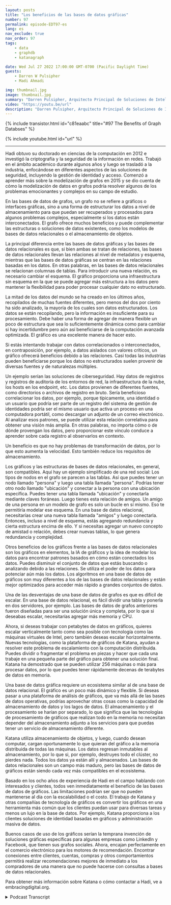 ```yaml
---
layout: posts
title: "Los beneficios de las bases de datos gráficas"
number: 97
permalink: episode-EDT97-es
lang: es
nav_exclude: true
nav_order: 97
tags:
    - data
    - graphdb
    - katanagraph

date: Wed Jul 27 2022 17:00:00 GMT-0700 (Pacific Daylight Time)
guests:
    - Darren W Pulsipher
    - Madi Ahmadi

img: thumbnail.jpg
image: thumbnail.jpg
summary: "Darren Pulsipher, Arquitecto Principal de Soluciones de Intel, el Dr. Hadi Ahmadi, Director de Arquitectura de Soluciones de Katana Graph, discuten los beneficios de las bases de datos de gráficos."
video: "https://youtu.be/url"
description: "Darren Pulsipher, Arquitecto Principal de Soluciones de Intel, el Dr. Hadi Ahmadi, Director de Arquitectura de Soluciones de Katana Graph, discuten los beneficios de las bases de datos de gráficos."
---
```


<div>
{% include transistor.html id="c81eaabc" title="#97 The Benefits of Graph Databses" %}

{% include youtube.html id="url" %}
</div>

---

Hadi obtuvo su doctorado en ciencias de la computación en 2012 e investigó la criptografía y la seguridad de la información en redes. Trabajó en el ámbito académico durante algunos años y luego se trasladó a la industria, enfocándose en diferentes aspectos de las soluciones de seguridad, incluyendo la gestión de identidad y acceso. Comenzó a aprender más sobre la modelización de grafos en 2015 y se dio cuenta de cómo la modelización de datos en grafos podría resolver algunos de los problemas emocionantes y complejos en su campo de estudio.

En las bases de datos de grafos, un grafo no se refiere a gráficos o interfaces gráficas, sino a una forma de estructurar los datos a nivel de almacenamiento para que puedan ser recuperados y procesados para algunos problemas complejos, especialmente si los datos están interconectados. El grafo ofrece muchos beneficios y puede complementar las estructuras o soluciones de datos existentes, como los modelos de bases de datos relacionales o el almacenamiento de objetos.

La principal diferencia entre las bases de datos gráficas y las bases de datos relacionales es que, si bien ambas se tratan de relaciones, las bases de datos relacionales llevan las relaciones al nivel de metadatos y esquema, mientras que las bases de datos gráficas se centran en las relaciones basadas en los datos. En otras palabras, en las bases de datos relacionales se relacionan columnas de tablas. Para introducir una nueva relación, es necesario cambiar el esquema. El gráfico proporciona una infraestructura sin esquema en la que se puede agregar más estructura a los datos pero mantener la flexibilidad para poder procesar cualquier dato no estructurado.

La mitad de los datos del mundo se ha creado en los últimos años, recopilados de muchas fuentes diferentes, pero menos del dos por ciento ha sido analizado, la mayoría de los cuales son datos estructurados. Los datos se están recopilando, pero la información es insuficiente para su procesamiento. Debe haber una forma de agregar de manera flexible un poco de estructura que sea lo suficientemente dinámica como para cambiar si hay incertidumbre pero aún así beneficiarse de la computación avanzada optimizada. El gráfico es una excelente manera de hacer esto.

Si estás intentando trabajar con datos correlacionados o interconectados, en contraposición, por ejemplo, a datos aislados con valores críticos, un gráfico ofrecerá beneficios debido a las relaciones. Casi todas las industrias pueden beneficiarse porque los datos no estructurados suelen provenir de diversas fuentes y de naturalezas múltiples.

Un ejemplo serían las soluciones de ciberseguridad. Hay datos de registros y registros de auditoría de los entornos de red, la infraestructura de la nube, los hosts en los endpoint, etc. Los datos provienen de diferentes fuentes, como directorios o archivos de registro en bruto. Sería beneficioso correlacionar los datos, por ejemplo, porque típicamente, una identidad o un usuario que podría ser parte de un registro del sistema de gestión de identidades podría ser el mismo usuario que activa un proceso en una computadora portátil, como descargar un adjunto de un correo electrónico. Al analizar esos patrones, se puede utilizar esta relación correlativa para obtener una visión más amplia. En otras palabras, no importa cómo o de dónde provengan los datos, pero proporcionar este vínculo conduce a aprender sobre cada registro al observarlos en contexto.

Un beneficio es que no hay problemas de transformación de datos, por lo que esto aumenta la velocidad. Esto también reduce los requisitos de almacenamiento.

Los gráficos y las estructuras de bases de datos relacionales, en general, son compatibles. Aquí hay un ejemplo simplificado de una red social: Los tipos de nodos en el grafo se parecen a las tablas. Así que puedes tener un nodo llamado "persona" y luego una tabla llamada "persona". Podrías tener otro nodo llamado "ubicación" y conectar a la persona con una ubicación específica. Puedes tener una tabla llamada "ubicación" y conectarla mediante claves foráneas. Luego tienes esta relación de amigos. Un amigo de una persona en un modelo de grafo es solo un bucle en sí mismo. Eso te permitiría modelar ese esquema. En una base de datos relacional, necesitarías crear una nueva tabla llamada "amigos" y luego conectarla. Entonces, incluso a nivel de esquema, estás agregando redundancia y cierta estructura encima de ello. Y si necesitas agregar un nuevo concepto de amistad o relación, debes crear nuevas tablas, lo que genera redundancia y complejidad.

Otros beneficios de los gráficos frente a las bases de datos relacionales son los gráficos en elementos, la IA de gráficos y la idea de modelar los datos para encontrar patrones basados en cómo están conectados los datos. Puedes disminuir el conjunto de datos que estás buscando o analizando debido a las relaciones. Se utiliza el poder de los datos para potenciar aún más los datos. Los algoritmos en una base de datos de gráficos son muy diferentes a los de las bases de datos relacionales y están mejor optimizados para acceder más rápido a grandes conjuntos de datos.

Una de las desventajas de una base de datos de grafos es que es difícil de escalar. En una base de datos relacional, es fácil dividir una tabla y ponerla en dos servidores, por ejemplo. Las bases de datos de grafos anteriores fueron diseñadas para ser una solución única y completa, por lo que si deseabas escalar, necesitarías agregar más memoria y CPU.

Ahora, si deseas trabajar con petabytes de datos en gráficos, quieres escalar verticalmente tanto como sea posible con tecnología como las máquinas virtuales de Intel, pero también deseas escalar horizontalmente. Nuevas tecnologías, como la plataforma de gráficos de Katana, ayudan a resolver este problema de escalamiento con la computación distribuida. Puedes dividir o fragmentar el problema en piezas y hacer que cada una trabaje en una pequeña parte del gráfico para obtener una solución final. Katana ha demostrado que se pueden utilizar 256 máquinas o más para procesar datos, por lo que puedes tener rápidamente decenas de terabytes de datos en memoria.

Una base de datos gráfica requiere un ecosistema similar al de una base de datos relacional. El gráfico es un poco más dinámico y flexible. Si deseas pasar a una plataforma de análisis de gráficos, que va más allá de las bases de datos operativas, podrías aprovechar otras cosas como la capacidad de almacenamiento de datos y los lagos de datos. El almacenamiento y el procesamiento se harían por separado, lo que significa que las tecnologías de procesamiento de gráficos que realizan todo en la memoria no necesitan depender del almacenamiento adjunto a los servicios para que puedas tener un servicio de almacenamiento diferente.

Katana utiliza almacenamiento de objetos, y luego, cuando desean computar, cargan oportunamente lo que quieran del gráfico a la memoria distribuida de todas las máquinas. Los datos regresan inmutables al almacenamiento, por lo que si, por ejemplo, destruyes todo el clúster, no pierdes nada. Todos los datos ya están allí y almacenados. Las bases de datos relacionales son un campo más maduro, pero las bases de datos de gráficos están siendo cada vez más compatibles en el ecosistema.

Basado en los ocho años de experiencia de Hadi en el campo hablando con interesados y clientes, todos ven inmediatamente el beneficio de las bases de datos de gráficos. Las limitaciones podrían ser que no pueden mantenerse al día con la escalabilidad o el costo. El trabajo de Katana y otras compañías de tecnología de gráficos es convertir los gráficos en una herramienta más común que los clientes puedan usar para diversas tareas y menos un lujo en la base de datos. Por ejemplo, Katana proporciona a los clientes soluciones de identidad basadas en gráficos y administración masiva de datos.

Buenos casos de uso de los gráficos serían la temprana invención de soluciones gráficas específicas para algunas empresas como LinkedIn y Facebook, que tienen sus grafos sociales. Ahora, encajan perfectamente en el comercio electrónico para los motores de recomendación. Encontrar conexiones entre clientes, cuentas, compras y otros comportamientos permitirá realizar recomendaciones mejores de inmediato a los compradores de una manera que no puede hacerse con consultas a bases de datos relacionales.

Para obtener más información sobre Katana o cómo contactar a Hadi, ve a embracingdigital.org.



<details>
<summary> Podcast Transcript </summary>

<p></p>

</details>

